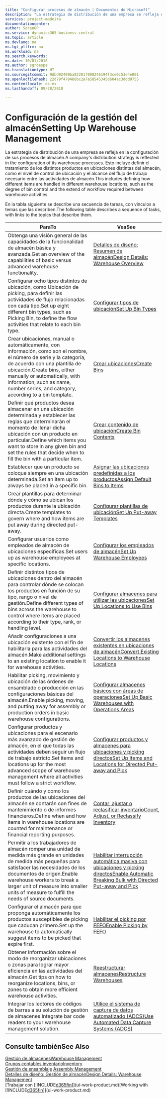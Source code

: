 ```yaml
---
title: "Configurar procesos de almacén | Documentos de Microsoft"
description: "La estrategia de distribución de una empresa se refleja en la configuración de sus procesos de almacén. Esto incluye definir el tratamiento de los distintos productos en ubicaciones distintas del almacén, como el nivel de control de ubicación y el alcance del flujo de trabajo necesario entre las actividades de almacén."
services: project-madeira
documentationcenter: 
author: SorenGP
ms.service: dynamics365-business-central
ms.topic: article
ms.devlang: na
ms.tgt_pltfrm: na
ms.workload: na
ms.search.keywords: 
ms.date: 10/01/2018
ms.author: sgroespe
ms.translationtype: HT
ms.sourcegitcommit: 9dbd92409ba02281f008246194f3ce0c53e4e001
ms.openlocfilehash: 22d79f478486bc2a7a58545345d604ac3ddd9755
ms.contentlocale: es-mx
ms.lasthandoff: 09/28/2018

---
```

# <a name="setting-up-warehouse-management"></a><span data-ttu-id="9f393-104">Configuración de la gestión del almacén</span><span class="sxs-lookup"><span data-stu-id="9f393-104">Setting Up Warehouse Management</span></span>
<span data-ttu-id="9f393-105">La estrategia de distribución de una empresa se refleja en la configuración de sus procesos de almacén.</span><span class="sxs-lookup"><span data-stu-id="9f393-105">A company's distribution strategy is reflected in the configuration of its warehouse processes.</span></span> <span data-ttu-id="9f393-106">Esto incluye definir el tratamiento de los distintos productos en ubicaciones distintas del almacén, como el nivel de control de ubicación y el alcance del flujo de trabajo necesario entre las actividades de almacén.</span><span class="sxs-lookup"><span data-stu-id="9f393-106">This includes defining how different items are handled in different warehouse locations, such as the degree of bin control and the extend of workflow required between warehouse activities.</span></span>  

 <span data-ttu-id="9f393-107">En la tabla siguiente se describe una secuencia de tareas, con vínculos a temas que las describen.</span><span class="sxs-lookup"><span data-stu-id="9f393-107">The following table describes a sequence of tasks, with links to the topics that describe them.</span></span>   

|<span data-ttu-id="9f393-108">**Para**</span><span class="sxs-lookup"><span data-stu-id="9f393-108">**To**</span></span>|<span data-ttu-id="9f393-109">**Vea**</span><span class="sxs-lookup"><span data-stu-id="9f393-109">**See**</span></span>|  
|------------|-------------|  
|<span data-ttu-id="9f393-110">Obtenga una visión general de las capacidades de la funcionalidad de almacén básica y avanzada.</span><span class="sxs-lookup"><span data-stu-id="9f393-110">Get an overview of the capabilities of basic versus advanced warehouse functionality.</span></span>|[<span data-ttu-id="9f393-111">Detalles de diseño: Resumen de almacén</span><span class="sxs-lookup"><span data-stu-id="9f393-111">Design Details: Warehouse Overview</span></span>](design-details-warehouse-overview.md)|  
|<span data-ttu-id="9f393-112">Configurar ocho tipos distintos de ubicación, como Ubicación de picking, para definir las actividades de flujo relacionadas con cada tipo.</span><span class="sxs-lookup"><span data-stu-id="9f393-112">Set up eight different bin types, such as Picking Bin, to define the flow activities that relate to each bin type.</span></span>|[<span data-ttu-id="9f393-113">Configurar tipos de ubicación</span><span class="sxs-lookup"><span data-stu-id="9f393-113">Set Up Bin Types</span></span>](warehouse-how-to-set-up-bin-types.md)|  
|<span data-ttu-id="9f393-114">Crear ubicaciones, manual o automáticamente, con información, como son el nombre, el número de serie y la categoría, de acuerdo con una plantilla de ubicación.</span><span class="sxs-lookup"><span data-stu-id="9f393-114">Create bins, either manually or automatically, with information, such as name, number series, and category, according to a bin template.</span></span>|[<span data-ttu-id="9f393-115">Crear ubicaciones</span><span class="sxs-lookup"><span data-stu-id="9f393-115">Create Bins</span></span>](warehouse-how-to-create-individual-bins.md)|  
|<span data-ttu-id="9f393-116">Definir qué productos desea almacenar en una ubicación determinada y establecer las reglas que determinarán el momento de llenar dicha ubicación con un producto en particular.</span><span class="sxs-lookup"><span data-stu-id="9f393-116">Define which items you want to store in any given bin and set the rules that decide when to fill the bin with a particular item.</span></span>|[<span data-ttu-id="9f393-117">Crear contenido de ubicación</span><span class="sxs-lookup"><span data-stu-id="9f393-117">Create Bin Contents</span></span>](warehouse-how-to-set-up-bin-contents.md)|  
|<span data-ttu-id="9f393-118">Establecer que un producto se coloque siempre en una ubicación determinada.</span><span class="sxs-lookup"><span data-stu-id="9f393-118">Set an item up to always be placed in a specific bin.</span></span>|[<span data-ttu-id="9f393-119">Asignar las ubicaciones predefinidas a los productos</span><span class="sxs-lookup"><span data-stu-id="9f393-119">Assign Default Bins to Items</span></span>](warehouse-how-to-assign-default-bins-to-items.md)|
|<span data-ttu-id="9f393-120">Crear plantillas para determinar dónde y cómo se ubican los productos durante la ubicación directa.</span><span class="sxs-lookup"><span data-stu-id="9f393-120">Create templates to govern where and how items are put away during directed put-away.</span></span>|[<span data-ttu-id="9f393-121">Configurar plantillas de ubicación</span><span class="sxs-lookup"><span data-stu-id="9f393-121">Set Up Put-away Templates</span></span>](warehouse-how-to-set-up-put-away-templates.md)|
|<span data-ttu-id="9f393-122">Configurar usuarios como empleados de almacén de ubicaciones específicas.</span><span class="sxs-lookup"><span data-stu-id="9f393-122">Set users up as warehouse employees at specific locations.</span></span>|[<span data-ttu-id="9f393-123">Configurar los empleados de almacén</span><span class="sxs-lookup"><span data-stu-id="9f393-123">Set Up Warehouse Employees</span></span>](warehouse-how-to-set-up-warehouse-employees.md)|
|<span data-ttu-id="9f393-124">Definir distintos tipos de ubicaciones dentro del almacén para controlar dónde se colocan los productos en función de su tipo, rango o nivel de gestión.</span><span class="sxs-lookup"><span data-stu-id="9f393-124">Define different types of bins across the warehouse to control where items are placed according to their type, rank, or handling level.</span></span>|[<span data-ttu-id="9f393-125">Configurar almacenes para utilizar las ubicaciones</span><span class="sxs-lookup"><span data-stu-id="9f393-125">Set Up Locations to Use Bins</span></span>](warehouse-how-to-set-up-locations-to-use-bins.md)|
|<span data-ttu-id="9f393-126">Añadir configuraciones a una ubicación existente con el fin de habilitarla para las actividades del almacén.</span><span class="sxs-lookup"><span data-stu-id="9f393-126">Make additional settings to an existing location to enable it for warehouse activities.</span></span>|[<span data-ttu-id="9f393-127">Convertir los almacenes existentes en ubicaciones de almacén</span><span class="sxs-lookup"><span data-stu-id="9f393-127">Convert Existing Locations to Warehouse Locations</span></span>](warehouse-how-to-convert-existing-locations-to-warehouse-locations.md)|
|<span data-ttu-id="9f393-128">Habilitar picking, movimiento y ubicación de las órdenes de ensamblado o producción en las configuraciones básicas del almacén.</span><span class="sxs-lookup"><span data-stu-id="9f393-128">Enable picking, moving, and putting away for assembly or production orders in basic warehouse configurations.</span></span>|[<span data-ttu-id="9f393-129">Configurar almacenes básicos con áreas de operaciones</span><span class="sxs-lookup"><span data-stu-id="9f393-129">Set Up Basic Warehouses with Operations Areas</span></span>](warehouse-how-to-set-up-basic-warehouses-with-operations-areas.md)|  
|<span data-ttu-id="9f393-130">Configurar productos y ubicaciones para el escenario más avanzado de gestión de almacén, en el que todas las actividades deben seguir un flujo de trabajo estricto.</span><span class="sxs-lookup"><span data-stu-id="9f393-130">Set items and locations up for the most advanced scope of warehouse management where all activities must follow a strict workflow.</span></span>|[<span data-ttu-id="9f393-131">Configurar productos y almacenes para ubicaciones y picking directos</span><span class="sxs-lookup"><span data-stu-id="9f393-131">Set Up Items and Locations for Directed Put-away and Pick</span></span>](warehouse-how-to-set-up-items-for-directed-put-away-and-pick.md)|  
|<span data-ttu-id="9f393-132">Definir cuándo y como los productos de las ubicaciones del almacén se contarán con fines de mantenimiento o de informes financieros.</span><span class="sxs-lookup"><span data-stu-id="9f393-132">Define when and how items in warehouse locations are counted for maintenance or financial reporting purposes.</span></span>|[<span data-ttu-id="9f393-133">Contar, ajustar o reclasificar inventario</span><span class="sxs-lookup"><span data-stu-id="9f393-133">Count, Adjust, or Reclassify Inventory</span></span>](inventory-how-count-adjust-reclassify.md)|
|<span data-ttu-id="9f393-134">Permitir a los trabajadores de almacén romper una unidad de medida más grande en unidades de medida más pequeñas para satisfacer las necesidades de los documentos de origen.</span><span class="sxs-lookup"><span data-stu-id="9f393-134">Enable warehouse workers to break a larger unit of measure into smaller units of measure to fulfill the needs of source documents.</span></span>|[<span data-ttu-id="9f393-135">Habilitar interrupción automática masiva con ubicaciones y picking directos</span><span class="sxs-lookup"><span data-stu-id="9f393-135">Enable Automatic Breaking Bulk with Directed Put-away and Pick</span></span>](warehouse-enable-automatic-breaking-bulk-with-directed-put-away-and-pick.md)|  
|<span data-ttu-id="9f393-136">Configurar el almacén para que proponga automáticamente los productos susceptibles de picking que caducan primero.</span><span class="sxs-lookup"><span data-stu-id="9f393-136">Set up the warehouse to automatically suggest items to be picked that expire first.</span></span>|[<span data-ttu-id="9f393-137">Habilitar el picking por FEFO</span><span class="sxs-lookup"><span data-stu-id="9f393-137">Enable Picking by FEFO</span></span>](warehouse-picking-by-fefo.md)|
|<span data-ttu-id="9f393-138">Obtener información sobre el modo de reorganizar ubicaciones o zonas para lograr mayor eficiencia en las actividades del almacén.</span><span class="sxs-lookup"><span data-stu-id="9f393-138">Get tips on how to reorganize locations, bins, or zones to obtain more efficient warehouse activities.</span></span>|[<span data-ttu-id="9f393-139">Reestructurar almacenes</span><span class="sxs-lookup"><span data-stu-id="9f393-139">Restructure Warehouses</span></span>](warehouse-how-to-restructure-warehouses.md)|
|<span data-ttu-id="9f393-140">Integrar los lectores de códigos de barras a su solución de gestión de almacenes.</span><span class="sxs-lookup"><span data-stu-id="9f393-140">Integrate bar code readers to your warehouse management solution.</span></span>|[<span data-ttu-id="9f393-141">Utilice el sistema de captura de datos automatizado (ADCS)</span><span class="sxs-lookup"><span data-stu-id="9f393-141">Use Automated Data Capture Systems (ADCS)</span></span>](warehouse-use-automated-data-capture-systems-adcs.md)|

## <a name="see-also"></a><span data-ttu-id="9f393-142">Consulte también</span><span class="sxs-lookup"><span data-stu-id="9f393-142">See Also</span></span>  
[<span data-ttu-id="9f393-143">Gestión de almacenes</span><span class="sxs-lookup"><span data-stu-id="9f393-143">Warehouse Management</span></span>](warehouse-manage-warehouse.md)  
[<span data-ttu-id="9f393-144">Grupos contables inventario</span><span class="sxs-lookup"><span data-stu-id="9f393-144">Inventory</span></span>](inventory-manage-inventory.md)  
<span data-ttu-id="9f393-145">[Gestión de ensamblaje](assembly-assemble-items.md)  </span><span class="sxs-lookup"><span data-stu-id="9f393-145">[Assembly Management](assembly-assemble-items.md)  </span></span>  
[<span data-ttu-id="9f393-146">Detalles de diseño: Gestión de almacén</span><span class="sxs-lookup"><span data-stu-id="9f393-146">Design Details: Warehouse Management</span></span>](design-details-warehouse-management.md)  
<span data-ttu-id="9f393-147">[Trabajar con [!INCLUDE[d365fin](includes/d365fin_md.md)]](ui-work-product.md)</span><span class="sxs-lookup"><span data-stu-id="9f393-147">[Working with [!INCLUDE[d365fin](includes/d365fin_md.md)]](ui-work-product.md)</span></span>

